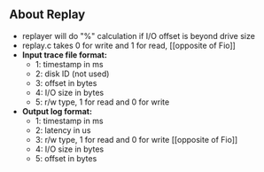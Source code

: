 ## About Replay ##

 * replayer will do "%" calculation if I/O offset is beyond drive size
 * replay.c takes 0 for write and 1 for read, [[opposite of Fio]]
 * **Input trace file format:**
   - 1: timestamp in ms
   - 2: disk ID (not used)
   - 3: offset in bytes
   - 4: I/O size in bytes
   - 5: r/w type, 1 for read and 0 for write
 * **Output log format:**
   - 1: timestamp in ms
   - 2: latency in us
   - 3: r/w type, 1 for read and 0 for write [[opposite of Fio]]
   - 4: I/O size in bytes
   - 5: offset in bytes
